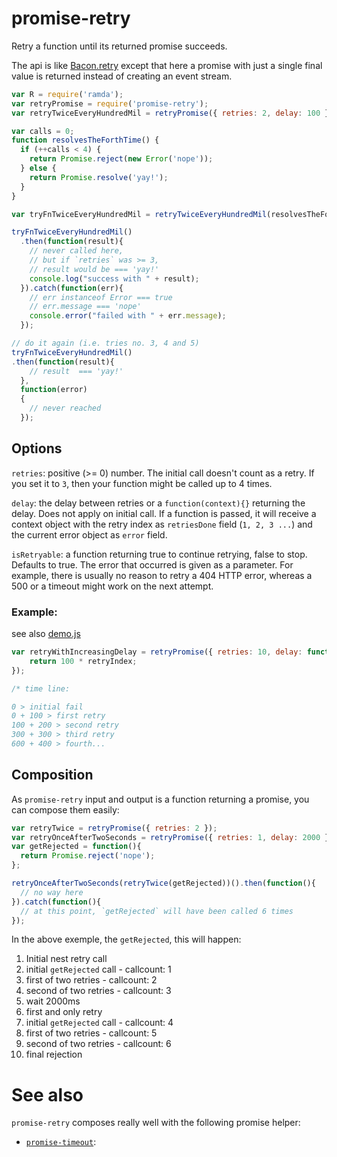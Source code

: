 # promise-retry

Retry a function until its returned promise succeeds. 

The api is like [Bacon.retry](http://baconjs.github.io/api.html#bacon-retry) except that here a promise with just a single final value is returned instead of creating an event stream. 

```js
var R = require('ramda');
var retryPromise = require('promise-retry');
var retryTwiceEveryHundredMil = retryPromise({ retries: 2, delay: 100 });

var calls = 0;
function resolvesTheForthTime() {
  if (++calls < 4) {
    return Promise.reject(new Error('nope'));
  } else {
    return Promise.resolve('yay!');
  }
}

var tryFnTwiceEveryHundredMil = retryTwiceEveryHundredMil(resolvesTheForthTime);

tryFnTwiceEveryHundredMil()
  .then(function(result){
    // never called here,
    // but if `retries` was >= 3,
    // result would be === 'yay!'
    console.log("success with " + result);
  }).catch(function(err){
    // err instanceof Error === true
    // err.message === 'nope'
    console.error("failed with " + err.message);
  });

// do it again (i.e. tries no. 3, 4 and 5)
tryFnTwiceEveryHundredMil()
.then(function(result){
    // result  === 'yay!'
  },
  function(error)
  {
  	// never reached
  });
```

## Options

`retries`: positive (>= 0) number. The initial call doesn't count as a retry. If you set it to `3`, then your function might be called up to 4 times.

`delay`: the delay between retries or a `function(context){}` returning the delay. Does not apply on initial call. If a function is passed, it will receive a context object with the retry index as `retriesDone` field (`1, 2, 3 ...`) and the current error object as `error` field.

`isRetryable`: a function returning true to continue retrying, false to stop. Defaults to true. The error that occurred is given as a parameter. For example, there is usually no reason to retry a 404 HTTP error, whereas a 500 or a timeout might work on the next attempt.


### Example:

see also [demo.js](demo.js)

```js
var retryWithIncreasingDelay = retryPromise({ retries: 10, delay: function(retryIndex) {
    return 100 * retryIndex;
});

/* time line:

0 > initial fail
0 + 100 > first retry
100 + 200 > second retry
300 + 300 > third retry
600 + 400 > fourth...

```

## Composition

As `promise-retry` input and output is a function returning a promise, you can compose them easily:

```js
var retryTwice = retryPromise({ retries: 2 });
var retryOnceAfterTwoSeconds = retryPromise({ retries: 1, delay: 2000 });
var getRejected = function(){
  return Promise.reject('nope');
};

retryOnceAfterTwoSeconds(retryTwice(getRejected))().then(function(){
  // no way here
}).catch(function(){
  // at this point, `getRejected` will have been called 6 times
});
```

In the above exemple, the `getRejected`, this will happen:

1. Initial nest retry call
  1. initial `getRejected` call - callcount: 1
  1. first of two retries - callcount: 2
  1. second of two retries - callcount: 3
1. wait 2000ms
1. first and only retry
  1. initial `getRejected` call - callcount: 4
  1. first of two retries - callcount: 5
  1. second of two retries - callcount: 6
1. final rejection

# See also

`promise-retry` composes really well with the following promise helper:

* [`promise-timeout`](https://github.com/songkick/promise-timeout):

